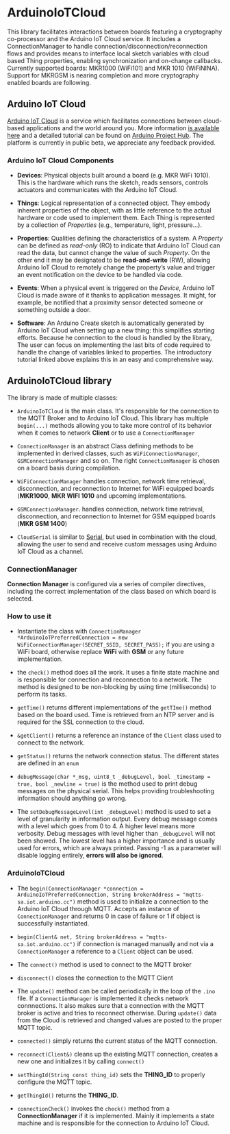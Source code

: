 # ArduinoIoTCloud

This library facilitates interactions between boards featuring a cryptography co-processor and the Arduino IoT Cloud service. It includes a ConnectionManager to handle connection/disconnection/reconnection flows and provides means to interface local sketch variables with cloud based Thing properties, enabling synchronization and on-change callbacks.
Currently supported boards: MKR1000 (WiFi101) and MKR 1010 (WiFiNINA). Support for MKRGSM is nearing completion and more cryptography enabled boards are following.

## Arduino IoT Cloud

[Arduino IoT Cloud](https://create.arduino.cc/iot) is a service which facilitates connections between cloud-based applications and the world around you. More information [is available here](https://www.arduino.cc/en/IoT/HomePage) and a detailed tutorial can be found on [Arduino Project Hub](https://create.arduino.cc/projecthub/133030/iot-cloud-getting-started-c93255).
The platform is currently in public beta, we appreciate any feedback provided.


### Arduino IoT Cloud Components

- **Devices**: Physical objects built around a board (e.g. MKR WiFi 1010). This is the hardware which runs the sketch, reads sensors, controls actuators and communicates with the Arduino IoT Cloud.

- **Things**: Logical representation of a connected object. They embody inherent properties of the object, with as little reference to the actual hardware or code used to implement them. Each Thing is represented by a collection of _Properties_ (e.g., temperature, light, pressure...).

- **Properties**: Qualities defining the characteristics of a system. A _Property_ can be defined as *read-only* (RO) to indicate that Arduino IoT Cloud can read the data, but cannot change the value of such _Property_. On the other end it may be designated to be **read-and-write** (RW), allowing Arduino IoT Cloud to remotely change the property’s value and trigger an event notification on the device to be handled via code.

- **Events**: When a physical event is triggered on the _Device_, Arduino IoT Cloud is made aware of it thanks to application messages. It might, for example, be notified that a proximity sensor detected someone or something outside a door.

- **Software**: An Arduino Create sketch is automatically generated by Arduino IoT Cloud when setting up a new thing: this simplifies starting efforts. Because he connection to the cloud is handled by the library, The user can focus on  implementing the last bits of code required to handle the change of variables linked to properties.
The introductory tutorial linked above explains this in an easy and comprehensive way.

## ArduinoIoTCloud library

The library is made of multiple classes:
- `ArduinoIoTCloud` is the main class. It's responsible for the connection to the MQTT Broker and to Arduino IoT Cloud.
This library has multiple `begin(...)` methods allowing you to take more control of its behavior when it comes to network **Client** or to use a `ConnectionManager`

- `ConnectionManager` is an abstract Class defining methods to be implemented in derived classes, such as `WiFiConnectionManager`, `GSMConnectionManager` and so on. The right `ConnectionManager` is chosen on a board basis during compilation.

- `WiFiConnectionManager` handles connection, network time retrieval, disconnection, and reconnection to Internet for WiFi equipped boards (**MKR1000**, **MKR WIFI 1010** and upcoming implementations.

- `GSMConnectionManager`. handles connection, network time retrieval, disconnection, and reconnection to Internet for GSM equipped boards (**MKR GSM 1400**)


- `CloudSerial` is similar to [Serial](https://www.arduino.cc/reference/en/language/functions/communication/serial/), but used in combination with the cloud, allowing the user to send and receive custom messages using Arduino IoT Cloud as a channel.


### ConnectionManager

**Connection Manager** is configured via a series of compiler directives, including the correct implementation of the class based on which board is selected.

### How to use it
- Instantiate the class with `ConnectionManager *ArduinoIoTPreferredConnection = new WiFiConnectionManager(SECRET_SSID, SECRET_PASS);` if you are using a WiFi board, otherwise replace **WiFi** with **GSM** or any future implementation.

- the `check()` method does all the work. It uses a finite state machine and is responsible for connection and reconnection to a network. The method is designed to be non-blocking by using time (milliseconds) to perform its tasks.

- `getTime()` returns different implementations of the `getTIme()` method based on the board used. Time is retrieved from an NTP server and is required for the SSL connection to the cloud.

- `&getClient()` returns a reference an instance of the `Client` class used to connect to the network.

- `getStatus()` returns the network connection status. The different states are defined in an `enum`

- `debugMessage(char *_msg, uint8_t _debugLevel, bool _timestamp = true, bool _newline = true)` is the method used to print debug messages on the physical serial. This helps providing troubleshooting information should anything go wrong.

- The `setDebugMessageLevel(int _debugLevel)` method is used to set a level of granularity in information output. Every debug message comes with a level which goes from 0 to 4. A higher level means more verbosity. Debug messages with level higher than `_debugLevel` will not been showed. The lowest level has a higher importance and is usually used for errors, which are always printed. Passing -1 as a parameter will disable logging entirely, **errors will also be ignored**.

### ArduinoIoTCloud

- The `begin(ConnectionManager *connection = ArduinoIoTPreferredConnection, String brokerAddress = "mqtts-sa.iot.arduino.cc")` method is used to initialize a connection to the Arduino IoT Cloud through MQTT. Accepts an instance of `ConnectionManager` and returns 0 in case of failure or 1 if object is successfully instantiated.

- `begin(Client& net, String brokerAddress = "mqtts-sa.iot.arduino.cc")` if connection is managed manually and not via a `ConnectionManager` a reference to a `Client` object can be used.

- The `connect()` method is used to connect to the MQTT broker

- `disconnect()` closes the connection to the MQTT Client

- The `update()` method can be called periodically in the loop of the `.ino` file. If a `ConnectionManager` is implemented it checks network connnections. It also makes sure that a connection with the MQTT broker is active and tries to reconnect otherwise. During `update()` data from the Cloud is retrieved and changed values are posted to the proper MQTT topic.

- `connected()` simply returns the current status of the MQTT connection.

- `reconnect(Client&)` cleans up the existing MQTT connection, creates a new one and initializes it by calling `connect()`

- `setThingId(String const thing_id)` sets the **THING_ID** to properly configure the MQTT topic.

- `getThingId()` returns the **THING_ID**.

- `connectionCheck()` invokes the `check()` method from a **ConnectionManager** if it is implemented. Mainly it implements a state machine and is responsible for the connection to Arduino IoT Cloud.